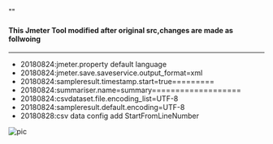 "" 
#### This Jmeter Tool modified after original src,changes are made as follwoing

---------


- 20180824:jmeter.property default language
- 20180824:jmeter.save.saveservice.output_format=xml
- 20180824:sampleresult.timestamp.start=true=========
- 20180824:summariser.name=summary===================
- 20180824:csvdataset.file.encoding_list=UTF-8
- 20180824:sampleresult.default.encoding=UTF-8
- 20180828:csv data config add StartFromLineNumber

![pic](https://images2018.cnblogs.com/blog/1064427/201808/1064427-20180828101848029-1473693207.png)
